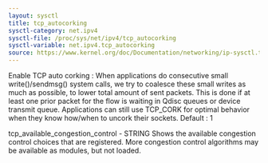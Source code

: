```yaml
---
layout: sysctl
title: tcp_autocorking
sysctl-category: net.ipv4
sysctl-file: /proc/sys/net/ipv4/tcp_autocorking
sysctl-variable: net.ipv4.tcp_autocorking
source: https://www.kernel.org/doc/Documentation/networking/ip-sysctl.txt
---
```

Enable TCP auto corking :
When applications do consecutive small write()/sendmsg() system calls,
we try to coalesce these small writes as much as possible, to lower
total amount of sent packets. This is done if at least one prior
packet for the flow is waiting in Qdisc queues or device transmit
queue. Applications can still use TCP_CORK for optimal behavior
when they know how/when to uncork their sockets.
Default : 1

tcp_available_congestion_control - STRING
Shows the available congestion control choices that are registered.
More congestion control algorithms may be available as modules,
but not loaded.

